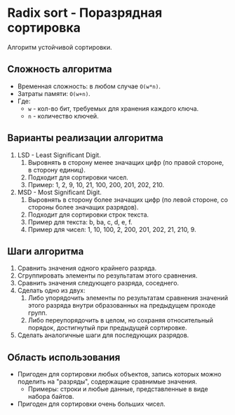 # Radix sort - Поразрядная сортировка

Алгоритм устойчивой сортировки.

## Сложность алгоритма

- Временная сложность: в любом случае `O(w*n)`.
- Затраты памяти: `O(w+n)`.
- Где:
  - `w` - кол-во бит, требуемых для хранения каждого ключа.
  - `n` - количество ключей.

## Варианты реализации алгоритма

1. LSD - Least Significant Digit.
   1. Выровнять в сторону менее значащих цифр (по правой стороне, в сторону единиц).
   2. Подходит для сортировки чисел.
   3. Пример: 1, 2, 9, 10, 21, 100, 200, 201, 202, 210.
2. MSD - Most Significant Digit.
   1. Выровнять в сторону более значащих цифр (по левой стороне, со стороны более значащих разрядов).
   2. Подходит для сортировки строк текста.
   3. Пример для текста: b, ba, c, d, e, f.
   4. Пример для чисел: 1, 10, 100, 2, 200, 201, 202, 21, 210, 9.

## Шаги алгоритма

1. Сравнить значения одного крайнего разряда.
2. Сгруппировать элементы по результатам этого сравнения.
3. Сравнить значения следующего разряда, соседнего.
4. Сделать одно из двух:
   1. Либо упорядочить элементы по результатам сравнения значений этого разряда внутри образованных на предыдущем проходе групп.
   2. Либо переупорядочить в целом, но сохраняя относительный порядок, достигнутый при предыдущей сортировке.
5. Сделать аналогичные шаги для последующих разрядов.

## Область использования

- Пригоден для сортировки любых объектов, запись которых можно поделить на "разряды", содержащие сравнимые значения.
  - Примеры: строки и любые данные, представленные в виде набора байтов.
- Пригоден для сортировки очень больших чисел.

